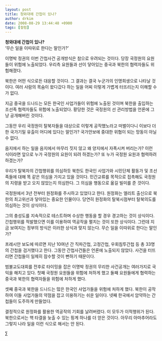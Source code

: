 ```yaml
---
layout: post
title: 청와대에 간첩이 있나?
author: drkim
date: 2008-08-29 13:44:48 +0900
tags: [컬럼]
---
```

**청와대에 간첩이 있나?**  
‘무슨 일을 이따위로 한다는 말인가?’

이명박 정권의 이번 간첩사건 공개방식은 참으로 우려되는 것이다. 당장 국정원의 요원들이 위험에 노출되었다. 우리측 요원들과 선이 닿아있는 중국과 북한의 협력자들도 위험해졌다. 

북한은 어떤 식으로든 대응할 것이다. 그 결과는 결국 누군가의 인명희생으로 나타날 것이다. 여러 사람의 목숨이 왔다갔다 하는 일을 어찌 이렇게 가볍게 터뜨리는지 이해할 수가 없다. 

지금 중국을 드나드는 모든 한국인 사업가들이 위험에 노출된 것이며 북한을 출입하는 조선족 협력자들도 위험에 노출되었다. 황당한 것은 국정원의 선 관리방법을 언론에 그냥 공개해버린 것이다. 

그동안 우리 국정원이 탈북자들을 대상으로 이렇게 공작했노라고 떠벌이다니 이보다 더한 국가기밀 유출이 어디에 있다는 말인가? 국가안보에 중대한 위협이 되는 망동이 아닐 수 없다. 

음지에서 하는 일을 음지에서 마무리 짓지 않고 왜 양지에서 자폭시켜 버리는가? 이런 식이라면 앞으로 누가 국정원의 요원이 되려 하겠는가? 또 누가 국정원 요원과 협력하려 하겠는가? 

우리가 탈북자의 간첩행위를 의심하듯 북한도 한국인 사업가와 시민단체 활동가 및 조선족들에 대해 똑 같은 의심을 가지고 있을 것이다. 민간교류를 목적으로 접촉해도 국정원의 지령을 받고 오지 않았는지 의심한다. 그 의심을 행동으로 옮길 빌미를 준 것이다. 

국정원에서 3년 전부터 원정화를 주시하고 있었다고 한다. 원정화는 엘리트 출신으로 북한의 최고위선과 닿아있는 중요한 인물이다. 당연히 원정화의 탈북시점부터 탈북의도를 의심하는 것이 상식이다. 

그의 충성도를 지속적으로 테스트하며 수상한 행동을 할 경우 경고하는 것이 상식이다. 간첩행위를 적발했으면 이를 이용하여 역공작을 펼치는 것이 또한 상식이다. 그런데 지금 보여지는 정부의 방식은 이러한 상식과 맞지 않는다. 무슨 일을 이따위로 한다는 말인가? 

프레시안 보도에 따르면 지난 10여년 간 직파간첩, 고정간첩, 우회침투간첩 등 총 33명의 간첩을 검거했다고 한다. 그동안 간첩사건들은 언론에 노출되지 않았다. 사건을 터뜨리면 간첩들이 일제히 잠수할 것이 뻔하기 때문이다. 

범불교도대회를 전후로 타이밍을 잡은 이명박 정권의 무리한 사건공개는 여러가지로 국익을 해치고 있다. 첫째 국정원 요원들을 위험에 처하게 했고 둘째 요원들에게 협력하는 중국과 북한의 협력자들을 위험에 처하게 했다. 

셋째 중국과 북한을 드나드는 많은 한국인 사업가들을 위험에 처하게 했다. 북한이 공작하여 이들 사업가들의 약점을 잡고 이용하기는 쉬운 일이다. 넷째 한국에서 암약하는 간첩들이 도주하게 만들었다. 

결정적으로 원정화를 활용한 역공작의 기회를 날려버렸다. 이 모두가 이적행위가 된다. 북한으로서는 핵 타결을 늦출 수 있는 핑계 하나를 더 얻은 것이다. 아무리 아마추어라도 그렇지 나라 일을 이런 식으로 해서는 안 된다. 



∑